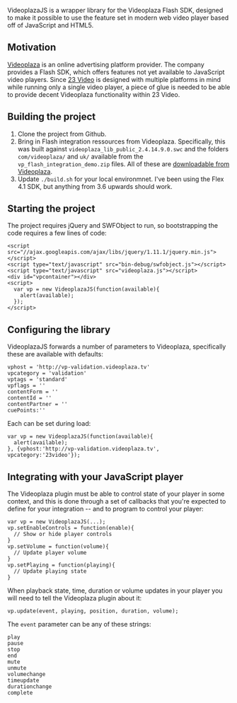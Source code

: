 VideoplazaJS is a wrapper library for the Videoplaza Flash SDK, designed to make it possible to use the feature set in modern web video player based off of JavaScript and HTML5.


## Motivation

[Videoplaza](http://www.videoplaza.com/) is an online advertising platform provider. The company provides a Flash SDK, which offers features not yet available to JavaScript video players. Since [23 Video](http://www.23video.com) is designed with multiple platforms in mind while running only a single video player, a piece of glue is needed to be able to provide decent Videoplaza functionality within 23 Video.


## Building the project

1. Clone the project from Github.
2. Bring in Flash integration ressources from Videoplaza. Specifically, this was built against `videoplaza_lib_public_2.4.14.9.0.swc` and the folders `com/videoplaza/` and `uk/` available from the `vp_flash_integration_demo.zip` files. All of these are [downloadable from Videoplaza](http://videoplaza.zendesk.com/entries/38224086-Flash-Integration-Resources).
3. Update `./build.sh` for your local environmnet. I've been using the Flex 4.1 SDK, but anything from 3.6 upwards should work.

## Starting the project

The project requires jQuery and SWFObject to run, so bootstrapping the code requires a few lines of code:

    <script src="//ajax.googleapis.com/ajax/libs/jquery/1.11.1/jquery.min.js"></script>
    <script type="text/javascript" src="bin-debug/swfobject.js"></script>
    <script type="text/javascript" src="videoplaza.js"></script>
    <div id="vpcontainer"></div>
    <script>
      var vp = new VideoplazaJS(function(available){
        alert(available);
      });
    </script>

## Configuring the library

VideoplazaJS forwards a number of parameters to Videoplaza, specifically these are available with defaults:

    vphost = 'http://vp-validation.videoplaza.tv'
    vpcategory = 'validation'
    vptags = 'standard'
    vpflags = ''
    contentForm = ''
    contentId = ''
    contentPartner = ''
    cuePoints:''

Each can be set during load:

    var vp = new VideoplazaJS(function(available){
      alert(available);
    }, {vphost:'http://vp-validation.videoplaza.tv', vpcategory:'23video'});

## Integrating with your JavaScript player

The Videoplaza plugin must be able to control state of your player in some context, and this is done through a set of callbacks that you're expected to define for your integration -- and to program to control your player:

    var vp = new VideoplazaJS(...);
    vp.setEnableControls = function(enable){
      // Show or hide player controls
    }
    vp.setVolume = function(volume){
      // Update player volume
    }
    vp.setPlaying = function(playing){
      // Update playing state
    }

When playback state, time, duration or volume updates in your player you will need to tell the Videoplaza plugin about it:

    vp.update(event, playing, position, duration, volume);

The `event` parameter can be any of these strings:

    play
    pause
    stop
    end
    mute
    unmute
    volumechange
    timeupdate
    durationchange
    complete



